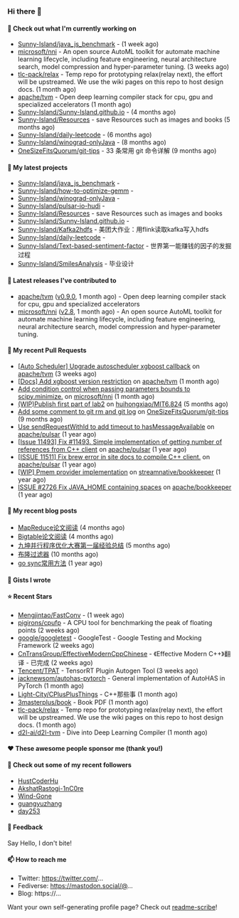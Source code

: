 ### Hi there 👋

#### 👷 Check out what I'm currently working on

- [Sunny-Island/java_js_benchmark](https://github.com/Sunny-Island/java_js_benchmark) -  (1 week ago)
- [microsoft/nni](https://github.com/microsoft/nni) - An open source AutoML toolkit for automate machine learning lifecycle, including feature engineering, neural architecture search, model compression and hyper-parameter tuning. (3 weeks ago)
- [tlc-pack/relax](https://github.com/tlc-pack/relax) - Temp repo for prototyping relax(relay next), the effort will be upstreamed. We use the wiki pages on this repo to host design docs. (1 month ago)
- [apache/tvm](https://github.com/apache/tvm) - Open deep learning compiler stack for cpu, gpu and specialized accelerators (1 month ago)
- [Sunny-Island/Sunny-Island.github.io](https://github.com/Sunny-Island/Sunny-Island.github.io) -  (4 months ago)
- [Sunny-Island/Resources](https://github.com/Sunny-Island/Resources) - save Resources such as images and books (5 months ago)
- [Sunny-Island/daily-leetcode](https://github.com/Sunny-Island/daily-leetcode) -  (6 months ago)
- [Sunny-Island/winograd-onlyJava](https://github.com/Sunny-Island/winograd-onlyJava) -  (8 months ago)
- [OneSizeFitsQuorum/git-tips](https://github.com/OneSizeFitsQuorum/git-tips) - 33 条常用 git 命令详解 (9 months ago)

#### 🌱 My latest projects

- [Sunny-Island/java_js_benchmark](https://github.com/Sunny-Island/java_js_benchmark) - 
- [Sunny-Island/how-to-optimize-gemm](https://github.com/Sunny-Island/how-to-optimize-gemm) - 
- [Sunny-Island/winograd-onlyJava](https://github.com/Sunny-Island/winograd-onlyJava) - 
- [Sunny-Island/pulsar-io-hudi](https://github.com/Sunny-Island/pulsar-io-hudi) - 
- [Sunny-Island/Resources](https://github.com/Sunny-Island/Resources) - save Resources such as images and books
- [Sunny-Island/Sunny-Island.github.io](https://github.com/Sunny-Island/Sunny-Island.github.io) - 
- [Sunny-Island/Kafka2hdfs](https://github.com/Sunny-Island/Kafka2hdfs) - 美团大作业：用flink读取kafka写入hdfs
- [Sunny-Island/daily-leetcode](https://github.com/Sunny-Island/daily-leetcode) - 
- [Sunny-Island/Text-based-sentiment-factor](https://github.com/Sunny-Island/Text-based-sentiment-factor) - 世界第一能赚钱的因子的发掘过程
- [Sunny-Island/SmilesAnalysis](https://github.com/Sunny-Island/SmilesAnalysis) - 毕业设计

#### 🔭 Latest releases I've contributed to

- [apache/tvm](https://github.com/apache/tvm) ([v0.9.0](https://github.com/apache/tvm/releases/tag/v0.9.0), 1 month ago) - Open deep learning compiler stack for cpu, gpu and specialized accelerators
- [microsoft/nni](https://github.com/microsoft/nni) ([v2.8](https://github.com/microsoft/nni/releases/tag/v2.8), 1 month ago) - An open source AutoML toolkit for automate machine learning lifecycle, including feature engineering, neural architecture search, model compression and hyper-parameter tuning.

#### 🔨 My recent Pull Requests

- [[Auto Scheduler] Upgrade autoscheduler xgboost callback](https://github.com/apache/tvm/pull/12144) on [apache/tvm](https://github.com/apache/tvm) (3 weeks ago)
- [[Docs] Add xgboost version restriction](https://github.com/apache/tvm/pull/12050) on [apache/tvm](https://github.com/apache/tvm) (1 month ago)
- [Add condition control when passing parameters bounds to scipy.minimize.](https://github.com/microsoft/nni/pull/4977) on [microsoft/nni](https://github.com/microsoft/nni) (1 month ago)
- [(WIP)Publish first part of lab2](https://github.com/huihongxiao/MIT6.824/pull/2) on [huihongxiao/MIT6.824](https://github.com/huihongxiao/MIT6.824) (5 months ago)
- [Add some comment to git rm and git log](https://github.com/OneSizeFitsQuorum/git-tips/pull/2) on [OneSizeFitsQuorum/git-tips](https://github.com/OneSizeFitsQuorum/git-tips) (9 months ago)
- [Use sendRequestWithId to add timeout to hasMessageAvailable](https://github.com/apache/pulsar/pull/11600) on [apache/pulsar](https://github.com/apache/pulsar) (1 year ago)
- [[Issue 11493] Fix #11493. Simple implementation of getting number of references from C&#43;&#43; client](https://github.com/apache/pulsar/pull/11535) on [apache/pulsar](https://github.com/apache/pulsar) (1 year ago)
- [[ISSUE 11511] Fix brew error in site docs to compile C&#43;&#43; client.](https://github.com/apache/pulsar/pull/11512) on [apache/pulsar](https://github.com/apache/pulsar) (1 year ago)
- [[WIP] Pmem provider implementation](https://github.com/streamnative/bookkeeper/pull/384) on [streamnative/bookkeeper](https://github.com/streamnative/bookkeeper) (1 year ago)
- [ISSUE #2726 Fix JAVA_HOME containing spaces](https://github.com/apache/bookkeeper/pull/2727) on [apache/bookkeeper](https://github.com/apache/bookkeeper) (1 year ago)

#### 📜 My recent blog posts

- [MapReduce论文阅读](https://zhaojiabei.ink/2022/04/15/MapReduce%E8%AE%BA%E6%96%87%E9%98%85%E8%AF%BB/) (4 months ago)
- [Bigtable论文阅读](https://zhaojiabei.ink/2022/04/10/BigTable%E8%AE%BA%E6%96%87%E9%98%85%E8%AF%BB/) (4 months ago)
- [九坤并行程序优化大赛第一届经验总结](https://zhaojiabei.ink/2022/02/21/%E4%B9%9D%E5%9D%A4%E5%B9%B6%E8%A1%8C%E7%A8%8B%E5%BA%8F%E4%BC%98%E5%8C%96%E5%A4%A7%E8%B5%9B%E7%AC%AC%E4%B8%80%E5%B1%8A%E7%BB%8F%E9%AA%8C%E6%80%BB%E7%BB%93/) (5 months ago)
- [布隆过滤器](https://zhaojiabei.ink/2021/10/18/%E5%B8%83%E9%9A%86%E8%BF%87%E6%BB%A4%E5%99%A8/) (10 months ago)
- [go sync常用方法](https://zhaojiabei.ink/2021/04/24/go-sync%E5%B8%B8%E7%94%A8%E6%96%B9%E6%B3%95/) (1 year ago)

#### 📓 Gists I wrote


#### ⭐ Recent Stars

- [Mengjintao/FastConv](https://github.com/Mengjintao/FastConv) -  (1 week ago)
- [pigirons/cpufp](https://github.com/pigirons/cpufp) - A CPU tool for benchmarking the peak of floating points (2 weeks ago)
- [google/googletest](https://github.com/google/googletest) - GoogleTest - Google Testing and Mocking Framework (2 weeks ago)
- [CnTransGroup/EffectiveModernCppChinese](https://github.com/CnTransGroup/EffectiveModernCppChinese) - 《Effective Modern C&#43;&#43;》翻译 - 已完成 (2 weeks ago)
- [Tencent/TPAT](https://github.com/Tencent/TPAT) - TensorRT Plugin Autogen Tool (3 weeks ago)
- [jacknewsom/autohas-pytorch](https://github.com/jacknewsom/autohas-pytorch) - General implementation of AutoHAS in PyTorch (1 month ago)
- [Light-City/CPlusPlusThings](https://github.com/Light-City/CPlusPlusThings) - C&#43;&#43;那些事 (1 month ago)
- [3masterplus/book](https://github.com/3masterplus/book) - Book PDF (1 month ago)
- [tlc-pack/relax](https://github.com/tlc-pack/relax) - Temp repo for prototyping relax(relay next), the effort will be upstreamed. We use the wiki pages on this repo to host design docs. (1 month ago)
- [d2l-ai/d2l-tvm](https://github.com/d2l-ai/d2l-tvm) - Dive into Deep Learning Compiler (1 month ago)

#### ❤️ These awesome people sponsor me (thank you!)


#### 👯 Check out some of my recent followers

- [HustCoderHu](https://github.com/HustCoderHu)
- [AkshatRastogi-1nC0re](https://github.com/AkshatRastogi-1nC0re)
- [Wind-Gone](https://github.com/Wind-Gone)
- [guangyuzhang](https://github.com/guangyuzhang)
- [day253](https://github.com/day253)

#### 💬 Feedback

Say Hello, I don't bite!

#### 📫 How to reach me

- Twitter: https://twitter.com/...
- Fediverse: https://mastodon.social/@...
- Blog: https://...

Want your own self-generating profile page? Check out [readme-scribe](https://github.com/muesli/readme-scribe)!
